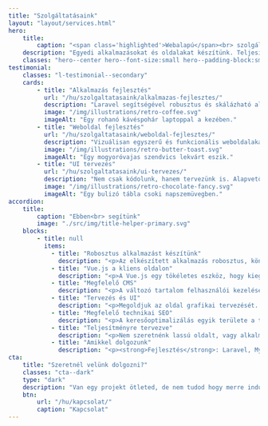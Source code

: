```yaml
---
title: "Szolgáltatásaink"
layout: "layout/services.html"
hero:
    title:
        caption: "<span class='highlighted'>Webalapú</span><br> szolgáltatásokat"
    description: "Egyedi alkalmazásokat és oldalakat készítünk. Teljesítményorientált, jól továbbfejleszthető és megbízható rendszereket."
    classes: "hero--center hero--font-size:small hero--padding-block:small"
testimonial:
    classes: "l-testimonial--secondary"
    cards:
        - title: "Alkalmazás fejlesztés"
          url: "/hu/szolgaltatasaink/alkalmazas-fejlesztes/"
          description: "Laravel segítségével robusztus és skálázható alkalmazásokat készítünk, megbízható funkciókkal, intuitív felhasználói felülettel, biztonságos háttérrendszerrel. "
          image: "/img/illustrations/retro-coffee.svg"
          imageAlt: "Egy rohanó kávéspohár laptoppal a kezében."
        - title: "Weboldal fejlesztés"
          url: "/hu/szolgaltatasaink/weboldal-fejlesztes/"
          description: "Vizuálisan egyszerű és funkcionális weboldalakat készítünk, ahol a teljesítmény van a középpontban. WordPress-t és Eleventy-t használunk, a felmerült igények kielégítésére."
          image: "/img/illustrations/retro-butter-toast.svg"
          imageAlt: "Egy mogyoróvajas szendvics lekvárt eszik."
        - title: "UI tervezés"
          url: "/hu/szolgaltatasaink/ui-tervezes/"
          description: "Nem csak kódolunk, hanem tervezünk is. Alapvető célunk, hogy egy funkcionális és egyszerűen érthető felhasználói felület készüljön. Ezenkívül számos, egyéb a webhez köthető dologban is tudunk segíteni."
          image: "/img/illustrations/retro-chocolate-fancy.svg"
          imageAlt: "Egy bulizó tábla csoki napszemüvegben."
accordion:
    title:
        caption: "Ebben<br> segítünk"
        image: "./src/img/title-helper-primary.svg"
    blocks:
        - title: null
          items:
            - title: "Robosztus alkalmazást készítünk"
              description: "<p>Az elkészített alkalmazás robosztus, könnyen bővíthető, biztoságos lesz. Erről mi és a Laravel keretrendszer gondoskodik.</p>"
            - title: "Vue.js a kliens oldalon"
              description: "<p>A Vue.js egy tökéletes eszköz, hogy kiegészítsük Laravel-t front-end oldalról. Rugalmas UI felületeket készítünk majd vele.</p>"
            - title: "Megfelelő CMS"
              description: "<p>A változó tartalom felhasználói kezelése alapvető egy jó weboldal esetében. Ha CMS-ről van szó, mi WordPress-t használunk.</p>"
            - title: "Tervezés és UI"
              description: "<p>Megoldjuk az oldal grafikai tervezését. Felmérjük és számításba vesszük a konkurenciát, a trendeket.</p>"
            - title: "Megfelelő technikai SEO"
              description: "<p>A keresőoptimalizálás egyik területe a technikai oldal. Igyekszünk, hogy az elkészült oldallal ne okozzon hátrányt ezen a területen.</p>"
            - title: "Teljesítményre tervezve"
              description: "<p>Nem szeretnénk lassú oldalt, vagy alkalmazást kiadni a kezünkből. Ami kikerül, az optimalizált lesz!</p>"
            - title: "Amikkel dolgozunk"
              description: "<p><strong>Fejlesztés</strong>: Laravel, MySQL, Redis, Vue.js, Alpine.js, Bootstrap, Root, Bazar, Spruce CSS, Webpack, Yarn, npm.</p><p><strong>Integráció</strong>: PayPal, Braintree, Stripe, SimplePay, MailChimp, Google Maps, Google Tag Manager.</p><p><strong>Szerver</strong>: Netlify, A2 Hosting, Laravel Forge, AWS.</p>"
cta:
    title: "Szeretnél velünk dolgozni?"
    classes: "cta--dark"
    type: "dark"
    description: "Van egy projekt ötleted, de nem tudod hogy merre indulj? Írj, nekünk a részletekkel, hátha tudunk segíteni!"
    btn:
        url: "/hu/kapcsolat/"
        caption: "Kapcsolat"
---
```

